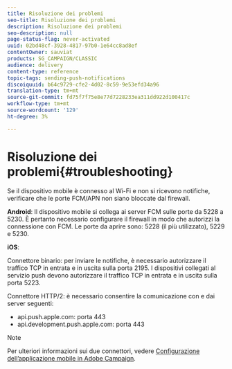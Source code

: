 ```yaml
---
title: Risoluzione dei problemi
seo-title: Risoluzione dei problemi
description: Risoluzione dei problemi
seo-description: null
page-status-flag: never-activated
uuid: 02bd48cf-3928-4817-97b0-1e64cc8ad8ef
contentOwner: sauviat
products: SG_CAMPAIGN/CLASSIC
audience: delivery
content-type: reference
topic-tags: sending-push-notifications
discoiquuid: b64c9729-cfe2-4d02-8c59-9e53efd34a96
translation-type: tm+mt
source-git-commit: fd75f7f75e8e77d7228233ea311dd922d100417c
workflow-type: tm+mt
source-wordcount: '129'
ht-degree: 3%

---
```



# Risoluzione dei problemi{#troubleshooting}

Se il dispositivo mobile è connesso al Wi-Fi e non si ricevono notifiche, verificare che le porte FCM/APN non siano bloccate dal firewall.

**Android**: Il dispositivo mobile si collega ai server FCM sulle porte da 5228 a 5230. È pertanto necessario configurare il firewall in modo che autorizzi la connessione con FCM. Le porte da aprire sono: 5228 (il più utilizzato), 5229 e 5230.

**iOS**:

Connettore binario: per inviare le notifiche, è necessario autorizzare il traffico TCP in entrata e in uscita sulla porta 2195. I dispositivi collegati al servizio push devono autorizzare il traffico TCP in entrata e in uscita sulla porta 5223.

Connettore HTTP/2: è necessario consentire la comunicazione con e dai server seguenti:

* api.push.apple.com: porta 443
* api.development.push.apple.com: porta 443

>[!NOTE]
>
>Per ulteriori informazioni sui due connettori, vedere [Configurazione dell’applicazione mobile in  Adobe Campaign](../../delivery/using/configuring-the-mobile-application.md).
